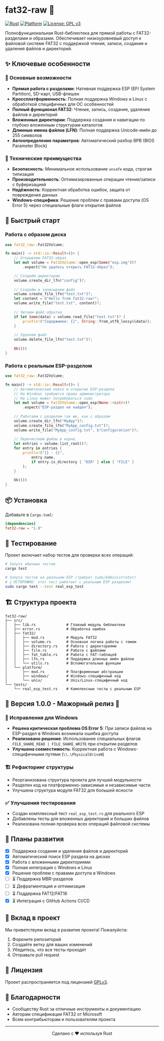 # fat32-raw 🚀

[![Rust](https://img.shields.io/badge/rust-%23000000.svg?style=for-the-badge&logo=rust&logoColor=white)](https://www.rust-lang.org/)
[![Platform](https://img.shields.io/badge/Platform-Windows%20%7C%20Linux-blue?style=for-the-badge)]()
[![License: GPL v3](https://img.shields.io/badge/License-GPLv3-blue.svg?style=for-the-badge)](https://www.gnu.org/licenses/gpl-3.0)

Полнофункциональная Rust-библиотека для прямой работы с FAT32-разделами и образами. Обеспечивает низкоуровневый доступ к файловой системе FAT32 с поддержкой чтения, записи, создания и удаления файлов и директорий.

## ✨ Ключевые особенности

### 🎯 Основные возможности
- **Прямая работа с разделами**: Нативная поддержка ESP (EFI System Partition), SD-карт, USB-флешек
- **Кроссплатформенность**: Полная поддержка Windows и Linux с обработкой специфичных для ОС особенностей
- **Полный функционал FAT32**: Чтение, запись, создание, удаление файлов и директорий
- **Вложенные директории**: Поддержка создания и навигации по глубоко вложенным структурам каталогов
- **Длинные имена файлов (LFN)**: Полная поддержка Unicode-имён до 255 символов
- **Автоопределение параметров**: Автоматический разбор BPB (BIOS Parameter Block)

### 🔧 Технические преимущества
- **Безопасность**: Минимальное использование `unsafe` кода, строгая типизация
- **Производительность**: Оптимизированные операции чтения/записи с буферизацией
- **Надёжность**: Корректная обработка ошибок, защита от повреждения данных
- **Windows-специфика**: Решение проблем с правами доступа (OS Error 5) через специальные флаги открытия файлов

## 🚀 Быстрый старт

### Работа с образом диска
```rust
use fat32_raw::Fat32Volume;

fn main() -> std::io::Result<()> {
    // Открываем FAT32-образ
    let mut volume = Fat32Volume::open_esp(Some("esp.img"))?
        .expect("Не удалось открыть FAT32-образ");

    // Создаём директории
    volume.create_dir_lfn("config")?;
    
    // Создаём и записываем файл
    volume.create_file_lfn("test.txt")?;
    let content = b"Hello from fat32-raw!";
    volume.write_file("test.txt", content)?;
    
    // Читаем файл обратно
    if let Some(data) = volume.read_file("test.txt")? {
        println!("Содержимое: {}", String::from_utf8_lossy(&data));
    }
    
    // Удаляем файл
    volume.delete_file_lfn("test.txt")?;
    
    Ok(())
}
```

### Работа с реальным ESP-разделом
```rust
use fat32_raw::Fat32Volume;

fn main() -> std::io::Result<()> {
    // Автоматический поиск и открытие ESP-раздела
    // На Windows требуются права администратора
    // На Linux может потребоваться sudo
    let mut volume = Fat32Volume::open_esp(None::<&str>)?
        .expect("ESP-раздел не найден");
    
    // Работаем с разделом так же, как с образом
    volume.create_dir_lfn("MyApp")?;
    volume.create_file_lfn("MyApp_config.txt")?;
    volume.write_file("MyApp_config.txt", b"Configuration")?;
    
    // Перечисляем файлы в корне
    let entries = volume.list_root()?;
    for entry in entries {
        println!("{} - {}", 
            entry.name, 
            if entry.is_directory { "DIR" } else { "FILE" }
        );
    }
    
    Ok(())
}
```

## 📦 Установка

Добавьте в `Cargo.toml`:
```toml
[dependencies]
fat32-raw = "1.0"
```

## 🧪 Тестирование

Проект включает набор тестов для проверки всех операций:

```bash
# Запуск обычных тестов
cargo test

# Запуск тестов на реальном ESP (требует sudo/Administrator)
# ⨏️ ОСТОРОЖНО: этот тест работает с реальным ESP разделом!
sudo cargo test --test real_esp_test
```

## 🏗️ Структура проекта

```
fat32-raw/
├── src/
│   ├── lib.rs              # Главный модуль библиотеки
│   ├── error.rs            # Обработка ошибок
│   ├── fat32/
│   │   ├── mod.rs          # Модуль FAT32
│   │   ├── volume.rs       # Основная логика работы с томом
│   │   ├── directory.rs    # Работа с директориями
│   │   ├── file.rs         # Работа с файлами
│   │   ├── fat_table.rs    # Работа с FAT-таблицей
│   │   ├── lfn.rs          # Поддержка длинных имён файлов
│   │   └── utils.rs        # Вспомогательные функции
│   └── platform/
│       ├── mod.rs          # Платформенные абстракции
│       ├── windows/        # Windows-специфичный код
│       └── unix/           # Unix/Linux-специфичный код
└── tests/
    └── real_esp_test.rs    # Комплексные тесты с реальным ESP
```

## 🔄 Версия 1.0.0 - Мажорный релиз 🎉

### 🐛 Исправления для Windows
- **Решена критическая проблема OS Error 5**: При записи файлов на ESP-раздел в Windows возникала ошибка доступа
- **Реализовано решение**: Использование специальных флагов `FILE_SHARE_READ | FILE_SHARE_WRITE` при открытии разделов
- **Улучшена совместимость**: Корректная работа с Windows-специфичными путями (`\\.\PhysicalDriveN`)

### 🏗️ Рефакторинг структуры
- Реорганизована структура проекта для лучшей модульности
- Разделен код на платформенно-зависимые и независимые части
- Улучшена структура модуля FAT32 для большей ясности

### ✅ Улучшения тестирования
- Создан комплексный тест `real_esp_test.rs` для реального ESP
- Добавлены тесты для вложенных директорий и больших файлов
- Реализована полная проверка всех операций файловой системы

## 🚧 Планы развития

- [X] Поддержка создания и удаления файлов и директорий  
- [X] Автоматический поиск ESP раздела на дисках
- [X] Работа с вложенными директориями  
- [X] Полная интеграция с Windows и Linux  
- [X] Решение проблем с правами доступа в Windows
- [ ] ⏳ Поддержка MBR-разделов
- [ ] ⏳ Дефрагментация и оптимизация
- [ ] ⏳ Поддержка FAT12/FAT16
- [X] ⏳ Интеграция с GitHub Actions CI/CD

## 🤝 Вклад в проект

Мы приветствуем вклад в развитие проекта! Пожалуйста:
1. Форкните репозиторий
2. Создайте ветку для ваших изменений
3. Убедитесь, что все тесты проходят
4. Отправьте pull request

## 📄 Лицензия

Проект распространяется под лицензией [GPLv3](./LICENSE).

## 🙏 Благодарности

- Сообществу Rust за отличные инструменты и документацию
- Авторам спецификации FAT32 от Microsoft
- Всем контрибьюторам и пользователям проекта

---

<div align="center">
Сделано с ❤️ используя Rust
</div>
